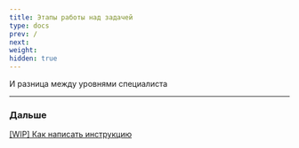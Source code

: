```yaml
---
title: Этапы работы над задачей
type: docs
prev: /
next: 
weight: 
hidden: true
---
```


И разница между уровнями специалиста

---

### Дальше

[[WIP] Как написать инструкцию](%5BWIP%5D%20%D0%9A%D0%B0%D0%BA%20%D0%BD%D0%B0%D0%BF%D0%B8%D1%81%D0%B0%D1%82%D1%8C%20%D0%B8%D0%BD%D1%81%D1%82%D1%80%D1%83%D0%BA%D1%86%D0%B8%D1%8E%20a789d75092144698a11ce49faab9a803.md)